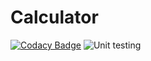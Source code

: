 # Calculator

[![Codacy Badge](https://api.codacy.com/project/badge/Grade/1be276fcad944b048b0612f0f0efaf1b)](https://app.codacy.com/manual/99002555/Calculator?utm_source=github.com&utm_medium=referral&utm_content=99002555/Calculator&utm_campaign=Badge_Grade_Dashboard)
![Unit testing](https://github.com/99002555/Calculator/workflows/Unit%20testing/badge.svg)
